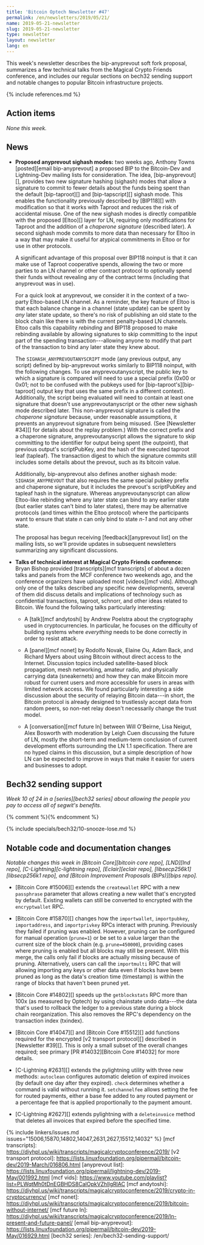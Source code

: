 ```yaml
---
title: 'Bitcoin Optech Newsletter #47'
permalink: /en/newsletters/2019/05/21/
name: 2019-05-21-newsletter
slug: 2019-05-21-newsletter
type: newsletter
layout: newsletter
lang: en
---
```

This week's newsletter describes the bip-anyprevout soft fork proposal, summarizes
a few technical talks from the Magical Crypto Friends conference, and
includes our regular sections on bech32 sending support and notable
changes to popular Bitcoin infrastructure projects.

{% include references.md %}

## Action items

*None this week.*

## News

- **Proposed anyprevout sighash modes:** two weeks ago, Anthony Towns
  [posted][email bip-anyprevout] a proposed BIP to the Bitcoin-Dev and Lightning-Dev mailing
  lists for consideration.  The idea, [bip-anyprevout][], provides two
  new signature hashing (sighash) modes that allow a signature to commit
  to fewer details about the funds being spent than the default
  [bip-taproot][] and [bip-tapscript][] sighash mode.  This enables the
  functionality previously described by [BIP118][] with modification so
  that it works with Taproot and reduces the risk of accidental misuse.  One of
  the new sighash modes is
  directly compatible with the proposed [Eltoo][] layer for LN,
  requiring only modifications for Taproot and the addition of a
  *chaperone signature* (described later).  A second sighash mode
  commits to more data than necessary for Eltoo in a way that may make
  it useful for atypical commitments in Eltoo or for use in other protocols.

    A significant advantage of this proposal over BIP118 noinput is that
    it can make use of Taproot cooperative spends, allowing the two or
    more parties to an LN channel or other contract protocol to optionally spend
    their funds without revealing any of the contract terms (including
    that anyprevout was in use).

    For a quick look at anyprevout, we consider it in the context of a
    two-party Eltoo-based LN channel.  As a reminder, the key feature of
    Eltoo is that each balance change in a channel (state update) can be
    spent by *any* later state update, so there's no risk of publishing an
    old state to the block chain like there is with the current
    penalty-based LN channels.  Eltoo calls this capability *rebinding*
    and BIP118 proposed to make rebinding available by allowing
    signatures to skip committing to the input part of the spending
    transaction---allowing anyone to modify that part of the
    transaction to bind any later state they knew about.

    The `SIGHASH_ANYPREVOUTANYSCRIPT` mode (any previous output, any
    script) defined by bip-anyprevout works similarly to BIP118 noinput,
    with the following changes.  To use anyprevoutanyscript, the public
    key to which a signature is compared will need to use a special
    prefix (0x00 or 0x01; not to be confused with the pubkeys used for
    [bip-taproot's][bip-taproot] output key that uses the same prefix in
    a different context).  Additionally, the script being evaluated will
    need to contain at least one signature that doesn't use
    anyprevoutanyscript or the other new sighash mode described later.
    This non-anyprevout signature is called the *chaperone signature*
    because, under reasonable assumptions, it prevents an anyprevout
    signature from being misused.  (See [Newsletter #34][] for details
    about the replay problem.)  With the correct prefix and a chaperone
    signature, anyprevoutanyscript allows the signature to skip
    committing to the identifier for output being spent (the outpoint),
    that previous output's scriptPubKey, and the hash of the executed
    taproot leaf (tapleaf).  The transaction digest to which the signature commits still includes
    some details about the prevout, such as its bitcoin value.

    Additionally, bip-anyprevout also defines another sighash mode:
    `SIGHASH_ANYPREVOUT` that also requires the same special pubkey
    prefix and chaperone signature, but it includes the prevout's
    scriptPubKey and tapleaf hash in the signature.  Whereas
    anyprevoutanyscript can allow Eltoo-like rebinding where any later
    state can bind to any earlier state (but earlier states can't bind
    to later states), there may be alternative protocols (and times
    within the Eltoo protocol) where the participants want to ensure
    that state *n* can only bind to state *n-1* and not any other state.

    The proposal has begun receiving [feedback][anyprevout list] on the
    mailing lists, so we'll provide updates in subsequent newsletters
    summarizing any significant discussions.

- **Talks of technical interest at Magical Crypto Friends conference:**
  Bryan Bishop provided [transcripts][mcf transcripts] of about a dozen
  talks and panels from the MCF conference two weekends ago, and the
  conference organizers have uploaded most [videos][mcf vids].  Although
  only one of the talks described any specific new developments, several
  of them did discuss details and implications of technology such as
  confidential transactions, taproot, schnorr, and other ideas related
  to Bitcoin.  We found the following talks particularly interesting:

    - A [talk][mcf andytoshi] by Andrew Poelstra about the cryptography used in
      cryptocurrencies.  In particular, he focuses on the difficulty of
      building systems where *everything* needs to be done correctly in
      order to resist attack.

    - A [panel][mcf nonet] by Rodolfo Novak, Elaine Ou, Adam
      Back, and Richard Myers about using Bitcoin without direct access
      to the Internet.  Discussion topics included satellite-based block
      propagation, mesh networking, amateur radio, and physically
      carrying data (sneakernets) and how they can make Bitcoin more
      robust for current users and more accessible for users in areas
      with limited network access.  We found particularly interesting a
      side discussion about the security of relaying Bitcoin data---in
      short, the Bitcoin protocol is already designed to trustlessly
      accept data from random peers, so non-net relay doesn't
      necessarily change the trust model.

   - A [conversation][mcf future ln] between Will O'Beirne, Lisa Neigut, Alex Bosworth with
     moderation by Leigh Cuen discussing the future of LN, mostly the
     short-term and medium-term conclusion of current development
     efforts surrounding the LN 1.1 specification.  There are no hyped
     claims in this discussion, but a simple description of how LN can be
     expected to improve in ways that make it easier for users and
     businesses to adopt.

## Bech32 sending support

*Week 10 of 24 in a [series][bech32 series] about allowing the people
you pay to access all of segwit's benefits.*

{% comment %}<!-- weekly reminder for harding: check Bech32 Adoption
wiki page for changes -->{% endcomment %}

{% include specials/bech32/10-snooze-lose.md %}

## Notable code and documentation changes

*Notable changes this week in [Bitcoin Core][bitcoin core repo],
[LND][lnd repo], [C-Lightning][c-lightning repo], [Eclair][eclair repo],
[libsecp256k1][libsecp256k1 repo], and [Bitcoin Improvement Proposals
(BIPs)][bips repo].*

- [Bitcoin Core #15006][] extends the `createwallet` RPC with a new
  `passphrase` parameter that allows creating a new wallet that's
  encrypted by default.  Existing wallets can still be converted to
  encrypted with the `encryptwallet` RPC.

- [Bitcoin Core #15870][] changes how the `importwallet`,
  `importpubkey`, `importaddress`, and `importprivkey` RPCs interact
  with pruning.  Previously they failed if pruning was enabled.
  However, pruning can be configured for manual operation
  (`prune=1`) or be set to a value larger than the current size of the
  block chain (e.g. `prune=450000`), providing cases where pruning is
  enabled but all blocks may still be present.  With this merge, the
  calls only fail if blocks are actually missing because of pruning.
  Alternatively, users can call the `importmulti`
  RPC that will allowing importing any keys or other data even if blocks
  have been pruned as long as the data's creation time (timestamp) is
  within the range of blocks that haven't been pruned yet.

- [Bitcoin Core #14802][] speeds up the `getblockstats` RPC more than
  100x (as measured by Optech) by using chainstate undo data---the data
  that's used to rollback the ledger to a previous state during a block
  chain reorganization.  This also removes the RPC's dependency on the
  transaction index (txindex).

- [Bitcoin Core #14047][] and [Bitcoin Core #15512][] add functions
  required for the encrypted [v2 transport protocol][] described in
  [Newsletter #39][].  This is only a small subset of the overall
  changes required; see primary [PR #14032][Bitcoin Core #14032] for
  more details.

- [C-Lightning #2631][] extends the pylightning utility with three new
  methods: `autoclean` configures automatic deletion of expired invoices
  (by default one day after they expired).  `check` determines whether a
  command is valid without running it.  `setchannelfee` allows setting
  the fee for routed payments, either a base fee added to any routed
  payment or a percentage fee that is applied proportionally to the
  payment amount.

- [C-Lightning #2627][] extends pylightning with a `deleteinvoice`
  method that deletes all invoices that expired before the specified
  time.

{% include linkers/issues.md issues="15006,15870,14802,14047,2631,2627,15512,14032" %}
[mcf transcripts]: https://diyhpl.us/wiki/transcripts/magicalcryptoconference/2019/
[v2 transport protocol]: https://lists.linuxfoundation.org/pipermail/bitcoin-dev/2019-March/016806.html
[anyprevout list]: https://lists.linuxfoundation.org/pipermail/lightning-dev/2019-May/001992.html
[mcf vids]: https://www.youtube.com/playlist?list=PLWqtMh0tDnEGBHDS8CalOpkVZhlIgRlAC
[mcf andytoshi]: https://diyhpl.us/wiki/transcripts/magicalcryptoconference/2019/crypto-in-cryptocurrency/
[mcf nonet]: https://diyhpl.us/wiki/transcripts/magicalcryptoconference/2019/bitcoin-without-internet/
[mcf future ln]: https://diyhpl.us/wiki/transcripts/magicalcryptoconference/2019/ln-present-and-future-panel/
[email bip-anyprevout]: https://lists.linuxfoundation.org/pipermail/bitcoin-dev/2019-May/016929.html
[bech32 series]: /en/bech32-sending-support/
